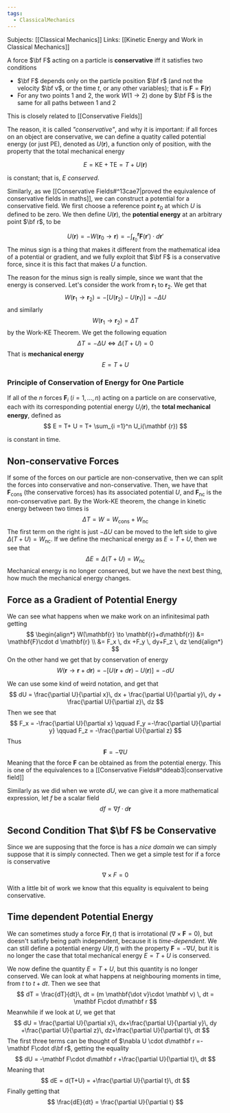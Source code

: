 ```yaml
---
tags:
  - ClassicalMechanics
---
```

Subjects: [[Classical Mechanics]]
Links: [[Kinetic Energy and Work in Classical Mechanics]]

A force $\bf F$ acting on a particle is **conservative** iff it satisfies two conditions
- $\bf F$ depends only on the particle position $\bf r$ (and not the velocity $\bf v$, or the time $t$, or any other variables); that is $\mathbf{F} = \mathbf{F}(\mathbf r)$
- For any two points $1$ and $2$, the work $W(1\to 2)$ done by $\bf F$ is the same for all paths between $1$ and $2$

This is closely related to [[Conservative Fields]]

The reason, it is called *"conservative"*, and why it is important: if all forces on an object are conservative, we can define a quatity called potential energy (or just $\text{PE}$), denoted as $U(\mathbf r)$, a function only of position, with the property that the total mechanical energy

$$
E =\text{KE}+\text{TE} = T+U(\mathbf r)
$$

is constant; that is, $E$ *conserved*.

Similarly, as we [[Conservative Fields#^13cae7|proved the equivalence of conservative fields in maths]], we can construct a potential for a conservative field. We first choose a reference point $\mathbf r_0$ at which $U$ is defined to be zero. We then define $U(\mathbf r)$, the **potential energy** at an arbitrary point $\bf r$, to be

$$
U(\mathbf r) = -W(\mathbf r_0 \to \mathbf r) =-\int_{\mathbf r_0}^\mathbf r \mathbf F(\mathbf r') \cdot d\mathbf r'
$$
The minus sign is a thing that makes it different from the mathematical idea of a potential or gradient, and we fully exploit that $\bf F$ is a conservative force, since it is this fact that makes $U$ a function. 

The reason for the minus sign is really simple, since we want that the energy is conserved. Let's consider the work from $\mathbf r_1$ to $\mathbf r_2$. We get that
$$
W(\mathbf r_1 \to \mathbf r_2) = -[U(\mathbf r_2)- U(\mathbf r_1)]  = -\Delta U
$$
and similarly
$$
W(\mathbf r_1 \to \mathbf r_2) = \Delta T
$$
by the Work-KE Theorem. We get the following equation
$$
\Delta T = - \Delta U \iff \Delta(T+U) =0
$$
That is **mechanical energy**
$$
E = T+U
$$
### Principle of Conservation of Energy for One Particle

If all of the $n$ forces $\mathbf F_i$ ($i = 1,\dots, n$) acting on a particle on are conservative, each with its corresponding potential energy $U_i(\mathbf r)$, the **total mechanical energy**, defined as
$$
E = T+ U = T+ \sum_{i =1}^n U_i(\mathbf {r})
$$

is constant in time. 

## Non-conservative Forces

If some of the forces on our particle are non-conservative, then we can split the forces into conservative and non-conservative. Then, we have that $\mathbf F_\text{cons}$ (the conservative forces) has its associated potential $U$, and $\mathbf F_\text{nc}$ is the non-conservative part. By the Work-KE theorem, the change in kinetic energy between two times is
$$
\Delta T = W = W_\text{cons} + W_\text{nc}
$$
The first term on the right is just $-\Delta U$ can be moved to the left side to give $\Delta(T+U) = W_\text{nc}$. If we define the mechanical energy as $E=T+U$, then we see that
$$
\Delta E = \Delta(T+U) = W_\text{nc}
$$
Mechanical energy is no longer conserved, but we have the next best thing, how much the mechanical energy changes.

## Force as a Gradient of Potential Energy

We can see what happens when we make work on an infinitesimal path getting
$$
\begin{align*}
W(\mathbf{r} \to \mathbf{r}+d\mathbf{r}) &= \mathbf{F}\cdot d \mathbf{r}
\\
&= F_x \, dx +F_y \, dy+F_z \, dz
\end{align*}
$$
On the other hand we get that by conservation of energy
$$
W(\mathbf{r}\to \mathbf{r}+ d\mathbf{r}) = -[U(\mathbf{r}+d\mathbf{r})-U(\mathbf{r})] = -dU
$$

We can use some kind of weird notation, and get that
$$
dU = \frac{\partial U}{\partial x}\, dx + \frac{\partial U}{\partial y}\, dy + \frac{\partial U}{\partial z}\, dz
$$
Then we see that
$$
F_x = -\frac{\partial U}{\partial x} \qquad F_y =-\frac{\partial U}{\partial y} \qquad F_z = -\frac{\partial U}{\partial z}
$$
Thus 
$$
\mathbf F = -\nabla U
$$
Meaning that the force $\mathbf F$ can be obtained as from the potential energy. This is one of the equivalences to a [[Conservative Fields#^ddeab3|conservative field]] 

Similarly as we did when we wrote $dU$, we can give it a more mathematical expression, let $f$ be a scalar field
$$
df = \nabla f \cdot d\mathbf r
$$
## Second Condition That $\bf F$ be Conservative

Since we are supposing that the force is has a *nice domain* we can simply suppose that it is simply connected. Then we get a simple test for if a force is conservative

$$
\nabla \times F = 0
$$

With a little bit of work we know that this equality is equivalent to being conservative.

## Time dependent Potential Energy

We can sometimes study a force $\mathbf{F}(\mathbf r, t)$ that is irrotational $(\nabla \times \mathbf F =0)$, but doesn't satisfy being path independent, because it is *time-dependent*. We can still define a potential energy $U(\mathbf r, t)$ with the property $\mathbf F = -\nabla U$, but it is no longer the case that total mechanical energy $E = T+U$ is conserved. 

We now define the quantity $E= T+U$, but this quantity is no longer conserved. We can look at what happens at neighbouring moments in time, from $t$ to $t+dt$. Then we see that 
$$
dT = \frac{dT}{dt}\, dt = (m \mathbf{\dot v}\cdot \mathbf v) \, dt = \mathbf F\cdot d\mathbf r
$$
Meanwhile if we look at $U$, we get that
$$
dU = \frac{\partial U}{\partial x}\, dx+\frac{\partial U}{\partial y}\, dy +\frac{\partial U}{\partial z}\, dz+\frac{\partial U}{\partial t}\, dt
$$
The first three terms can be thought of $\nabla U \cdot d\mathbf r =-\mathbf F\cdot d\bf r$, getting the equality
$$
dU = -\mathbf F\cdot d\mathbf r +\frac{\partial U}{\partial t}\, dt
$$
Meaning that
$$
dE = d(T+U) = +\frac{\partial U}{\partial t}\, dt
$$
Finally getting that
$$
\frac{dE}{dt} = \frac{\partial U}{\partial t}
$$